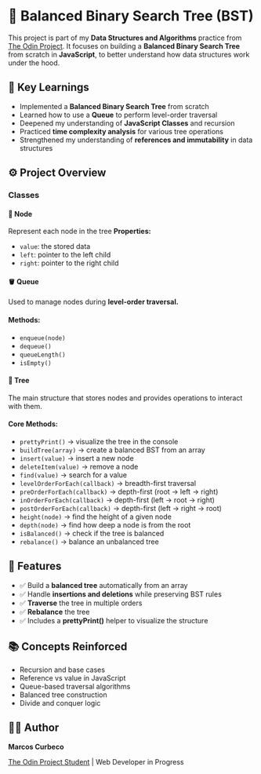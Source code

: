# 🌳 Balanced Binary Search Tree (BST)
This project is part of my **Data Structures and Algorithms** practice from [The Odin Project](https://www.theodinproject.com/dashboard). 
It focuses on building a **Balanced Binary Search Tree** from scratch in **JavaScript**, to better understand how data structures work under the hood.

## 🧠 Key Learnings
- Implemented a **Balanced Binary Search Tree** from scratch
- Learned how to use a **Queue** to perform level-order traversal
- Deepened my understanding of **JavaScript Classes** and recursion
- Practiced **time complexity analysis** for various tree operations
- Strengthened my understanding of **references and immutability** in data structures

## ⚙️ Project Overview

### Classes

#### 🧩 Node 
Represent each node in the tree
**Properties:**
- `value`: the stored data
- `left`: pointer to the left child
- `right`: pointer to the right child

#### 🪣 Queue
Used to manage nodes during **level-order traversal.**
#### Methods:
- `enqueue(node)`
- `dequeue()`
- `queueLength()`
- `isEmpty()`

#### 🌲 Tree
The main structure that stores nodes and provides operations to interact with them.

#### Core Methods:

- `prettyPrint()` → visualize the tree in the console
- `buildTree(array)` → create a balanced BST from an array
- `insert(value)` → insert a new node
- `deleteItem(value)` → remove a node
- `find(value)` → search for a value
- `levelOrderForEach(callback)` → breadth-first traversal
- `preOrderForEach(callback)` → depth-first (root → left → right)
- `inOrderForEach(callback)` → depth-first (left → root → right)
- `postOrderForEach(callback)` → depth-first (left → right → root)
- `height(node)` → find the height of a given node
- `depth(node)` → find how deep a node is from the root
- `isBalanced()` → check if the tree is balanced
- `rebalance()` → balance an unbalanced tree

## 🔧 Features
  
- ✅ Build a **balanced tree** automatically from an array
- ✅ Handle **insertions and deletions** while preserving BST rules
- ✅ **Traverse** the tree in multiple orders
- ✅ **Rebalance** the tree
- ✅ Includes a **prettyPrint()** helper to visualize the structure

## 📚 Concepts Reinforced

- Recursion and base cases
- Reference vs value in JavaScript
- Queue-based traversal algorithms
- Balanced tree construction
- Divide and conquer logic

## 🧑‍💻 Author

**Marcos Curbeco**

[The Odin Project Student](https://www.theodinproject.com/dashboard) | Web Developer in Progress
